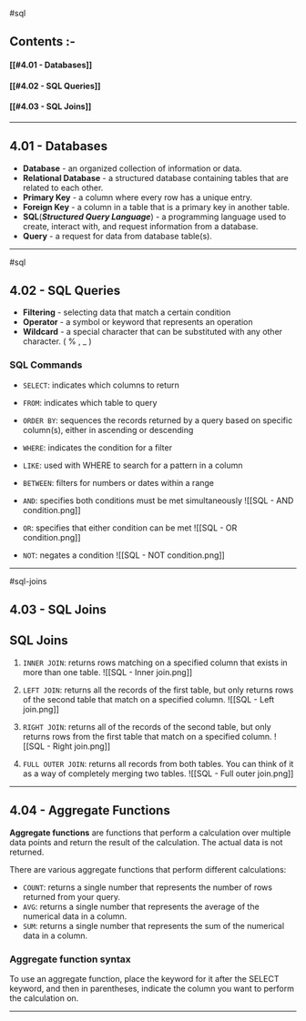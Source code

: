 
#sql

## Contents :-

#### [[#4.01 - Databases]]
#### [[#4.02 - SQL Queries]]
#### [[#4.03 - SQL Joins]]

---

## 4.01 - Databases

- **Database** - an organized collection of information or data.
- **Relational Database** - a structured database containing tables that are related to each other.
- **Primary Key** - a column where every row has a unique entry.
- **Foreign Key** - a column in a table that is a primary key in another table.
- **SQL**(***Structured Query Language***) - a programming language used to create, interact with, and request information from a database.
- **Query** - a request for data from database table(s).

---

#sql

## 4.02 - SQL Queries

- **Filtering** - selecting data that match a certain condition
- **Operator** - a symbol or keyword that represents an operation
- **Wildcard** - a special character that can be substituted with any other character. ( % , _ )

### SQL Commands

- `SELECT`: indicates which columns to return
- `FROM`: indicates which table to query
- `ORDER BY`: sequences the records returned by a query based on specific column(s), either in ascending or descending
- `WHERE`: indicates the condition for a filter
- `LIKE`: used with WHERE to search for a pattern in a column
- `BETWEEN`: filters for numbers or dates  within a range
- `AND`: specifies both conditions must be met simultaneously
	![[SQL - AND condition.png]]

- `OR`: specifies that either condition can be met 
	![[SQL - OR condition.png]]

- `NOT`: negates a condition 
	![[SQL - NOT condition.png]]

---

#sql-joins

## 4.03 - SQL Joins

## SQL Joins

1. `INNER JOIN`: returns rows matching on a specified column that exists in more than one table.
	![[SQL - Inner join.png]]

2. `LEFT JOIN`: returns all the records of the first table, but only returns rows of the second table that match on a specified column.
	![[SQL - Left join.png]]

3. `RIGHT JOIN`: returns all of the records of the second table, but only returns rows from the first table that match on a specified column.
	![[SQL - Right join.png]]
4. `FULL OUTER JOIN`: returns all records from both tables. You can think of it as a way of completely merging two tables.
	![[SQL - Full outer join.png]]

---

## 4.04 - Aggregate Functions

**Aggregate functions** are functions that perform a calculation over multiple data points and return the result of the calculation. The actual data is not returned. 

There are various aggregate functions that perform different calculations:

- `COUNT`: returns a single number that represents the number of rows returned from your query.
- `AVG`: returns a single number that represents the average of the numerical data in a column.
- `SUM`: returns a single number that represents the sum of the numerical data in a column. 

### Aggregate function syntax

To use an aggregate function, place the keyword for it after the SELECT keyword, and then in parentheses, indicate the column you want to perform the calculation on.

---